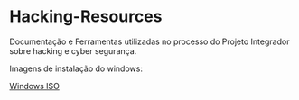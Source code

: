 # Hacking-Resources
Documentação e Ferramentas utilizadas no processo do Projeto Integrador sobre hacking e cyber segurança.

Imagens de instalação do windows:

<a href="https://massgrave.dev/genuine-installation-media">Windows ISO</a>
